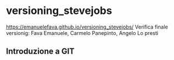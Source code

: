 # versioning_stevejobs
https://emanuelefava.github.io/versioning_stevejobs/
Verifica finale versionig: Fava Emanuele, Carmelo Panepinto, Angelo Lo presti
## Introduzione a GIT
